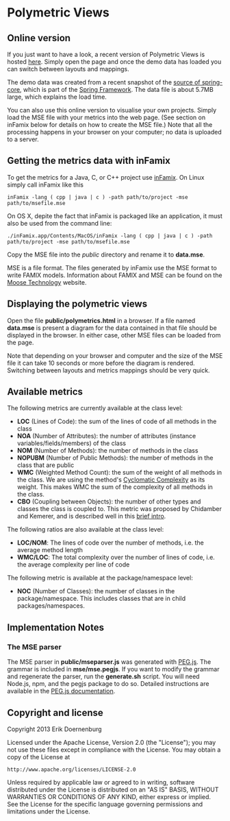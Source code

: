 # Polymetric Views

## Online version

If you just want to have a look, a recent version of Polymetric Views is hosted <a href="http://softvis.github.io/polymetric-views/public/polymetrics.html">here</a>. Simply open the page and once the demo data has loaded you can switch between layouts and mappings.

The demo data was created from a recent snapshot of the <a href="https://github.com/SpringSource/spring-framework/tree/master/spring-core">source of spring-core</a>, which is part of the <a href="http://www.springsource.org/spring-framework">Spring Framework</a>. The data file is about 5.7MB large, which explains the load time.

You can also use this online version to visualise your own projects. Simply load the MSE file with your metrics into the web page. (See section on inFamix below for details on how to create the MSE file.) Note that all the processing happens in your browser on your computer; no data is uploaded to a server.


## Getting the metrics data with inFamix

To get the metrics for a Java, C, or C++ project use [inFamix](http://www.intooitus.com/products/infamix). On Linux simply call inFamix like this

    inFamix -lang ( cpp | java | c ) -path path/to/project -mse path/to/msefile.mse

On OS X, depite the fact that inFamix is packaged like an application, it must also be used from the command line:

    ./inFamix.app/Contents/MacOS/inFamix -lang ( cpp | java | c ) -path path/to/project -mse path/to/msefile.mse

Copy the MSE file into the _public_ directory and rename it to **data.mse**.

MSE is a file format. The files generated by inFamix use the MSE format to write FAMIX models. Information about FAMIX and MSE can be found on the [Moose Technology]() website.


## Displaying the polymetric views

Open the file **public/polymetrics.html** in a browser. If a file named **data.mse** is present a diagram for the data contained in that file should be displayed in the browser. In either case, other MSE files can be loaded from the page. 

Note that depending on your browser and computer and the size of the MSE file it can take 10 seconds or more before the diagram is rendered. Switching between layouts and metrics mappings should be very quick.


## Available metrics

The following metrics are currently available at the class level:

* **LOC** (Lines of Code): the sum of the lines of code of all methods in the class
* **NOA** (Number of Attributes): the number of attributes (instance variables/fields/members) of the class
* **NOM** (Number of Methods): the number of methods in the class
* **NOPUBM** (Number of Public Methods): the number of methods in the class that are public
* **WMC** (Weighted Method Count): the sum of the weight of all methods in the class. We are using the method's <a href="http://en.wikipedia.org/wiki/Cyclomatic_complexity">Cyclomatic Complexity</a> as its weight. This makes WMC the sum of the complexity of all methods in the class.
* **CBO** (Coupling between Objects): the number of other types and classes the class is coupled to. This metric was proposed by Chidamber and Kemerer, and is described well in this [brief intro]("http://manuel-pichler.de/archives/97-A-brief-introduction-to-the-Coupling-Between-Objects-metric.html).

The following ratios are also available at the class level:

* **LOC/NOM**: The lines of code over the number of methods, i.e. the average method length
* **WMC/LOC**: The total complexity over the number of lines of code, i.e. the average complexity per line of code

The following metric is available at the package/namespace level:

* **NOC** (Number of Classes): the number of classes in the package/namespace. This includes classes that are in child packages/namespaces.


## Implementation Notes

### The MSE parser

The MSE parser in **public/mseparser.js** was generated with [PEG.js](http://pegjs.majda.cz/). The grammar is included in **mse/mse.pegjs**. If you want to modify the grammar and regenerate the parser, run the **generate.sh** script. You will need Node.js, npm, and the pegjs package  to do so. Detailed instructions are available in the [PEG.js documentation](http://pegjs.majda.cz/documentation).


## Copyright and license

Copyright 2013 Erik Doernenburg

Licensed under the Apache License, Version 2.0 (the "License");
you may not use these files except in compliance with the License.
You may obtain a copy of the License at

    http://www.apache.org/licenses/LICENSE-2.0

Unless required by applicable law or agreed to in writing, software
distributed under the License is distributed on an "AS IS" BASIS,
WITHOUT WARRANTIES OR CONDITIONS OF ANY KIND, either express or implied.
See the License for the specific language governing permissions and
limitations under the License.
